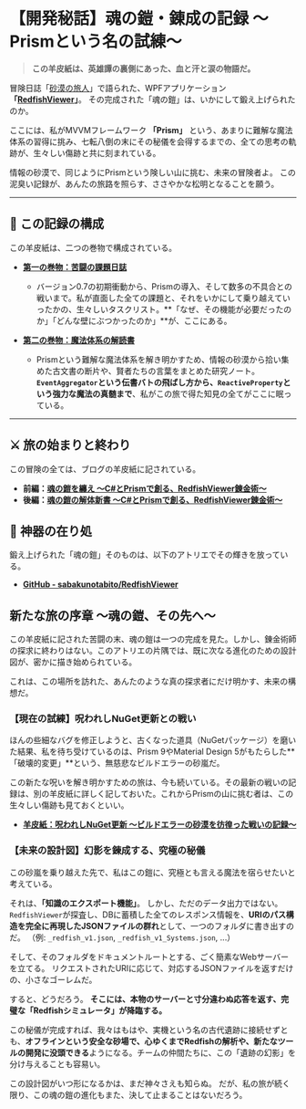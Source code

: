 # 【開発秘話】魂の鎧・錬成の記録 ～Prismという名の試練～

> **この羊皮紙は、英雄譚の裏側にあった、血と汗と涙の物語だ。**

冒険日誌「[砂漠の旅人](https://sabakunotabito.hatenablog.com/)」で語られた、WPFアプリケーション **「[RedfishViewer](https://github.com/sabakunotabito/RedfishViewer)」**。
その完成された「魂の鎧」は、いかにして鍛え上げられたのか。

ここには、私がMVVMフレームワーク **「Prism」** という、あまりに難解な魔法体系の習得に挑み、七転八倒の末にその秘儀を会得するまでの、全ての思考の軌跡が、生々しい傷跡と共に刻まれている。

情報の砂漠で、同じようにPrismという険しい山に挑む、未来の冒険者よ。
この泥臭い記録が、あんたの旅路を照らす、ささやかな松明となることを願う。

---

## 📜 この記録の構成

この羊皮紙は、二つの巻物で構成されている。

*   **[第一の巻物：苦闘の課題日誌](./dev-note.md)**
    *   バージョン0.7の初期衝動から、Prismの導入、そして数多の不具合との戦いまで。私が直面した全ての課題と、それをいかにして乗り越えていったかの、生々しいタスクリスト。**「なぜ、その機能が必要だったのか」「どんな壁にぶつかったのか」**が、ここにある。

*   **[第二の巻物：魔法体系の解読書](./prism-memo.md)**
    *   Prismという難解な魔法体系を解き明かすため、情報の砂漠から拾い集めた古文書の断片や、賢者たちの言葉をまとめた研究ノート。**`EventAggregator`という伝書バトの飛ばし方から、`ReactiveProperty`という強力な魔法の真髄まで**、私がこの旅で得た知見の全てがここに眠っている。

---

## ⚔️ 旅の始まりと終わり

この冒険の全ては、ブログの羊皮紙に記されている。

*   **前編：[魂の鎧を纏え ～C#とPrismで創る、RedfishViewer錬金術～](https://sabakunotabito.hatenablog.com/entry/2023/12/31/010156)**
*   **後編：[魂の鎧の解体新書 ～C#とPrismで創る、RedfishViewer錬金術～](https://sabakunotabito.hatenablog.com/entry/2024/01/28/221950)**

## 🔗 神器の在り処

鍛え上げられた「魂の鎧」そのものは、以下のアトリエでその輝きを放っている。

*   **[GitHub - sabakunotabito/RedfishViewer](https://github.com/sabakunotabito/RedfishViewer)**


## 新たな旅の序章 ～魂の鎧、その先へ～

この羊皮紙に記された苦闘の末、魂の鎧は一つの完成を見た。しかし、錬金術師の探求に終わりはない。このアトリエの片隅では、既に次なる進化のための設計図が、密かに描き始められている。

これは、この場所を訪れた、あんたのような真の探求者にだけ明かす、未来の構想だ。

### **【現在の試練】呪われしNuGet更新との戦い**

ほんの些細なバグを修正しようと、古くなった道具（NuGetパッケージ）を磨いた結果、私を待ち受けているのは、Prism 9やMaterial Design 5がもたらした**「破壊的変更」**という、無慈悲なビルドエラーの砂嵐だ。

この新たな呪いを解き明かすための旅は、今も続いている。その最新の戦いの記録は、別の羊皮紙に詳しく記しておいた。これからPrismの山に挑む者は、この生々しい傷跡も見ておくといい。

*   **[羊皮紙：呪われしNuGet更新 ～ビルドエラーの砂漠を彷徨った戦いの記録～](https://sabakunotabito.hatenablog.com/entry/2025/05/27/021405)**

### **【未来の設計図】幻影を錬成する、究極の秘儀**

この砂嵐を乗り越えた先で、私はこの鎧に、究極とも言える魔法を宿らせたいと考えている。

それは、**「知識のエクスポート機能」**。
しかし、ただのデータ出力ではない。`RedfishViewer`が探査し、DBに蓄積した全てのレスポンス情報を、**URIのパス構造を完全に再現したJSONファイルの群れ**として、一つのフォルダに書き出すのだ。
（例: `_redfish_v1.json`, `_redfish_v1_Systems.json`, ...）

そして、そのフォルダをドキュメントルートとする、ごく簡素なWebサーバーを立てる。
リクエストされたURIに応じて、対応するJSONファイルを返すだけの、小さなゴーレムだ。

すると、どうだろう。
**そこには、本物のサーバーと寸分違わぬ応答を返す、完璧な「Redfishシミュレータ」が降臨する。**

この秘儀が完成すれば、我々はもはや、実機という名の古代遺跡に接続せずとも、**オフラインという安全な砂場で、心ゆくまでRedfishの解析や、新たなツールの開発に没頭できる**ようになる。チームの仲間たちに、この「遺跡の幻影」を分け与えることも容易い。

この設計図がいつ形になるかは、まだ神々さえも知らぬ。
だが、私の旅が続く限り、この魂の鎧の進化もまた、決して止まることはないだろう。
